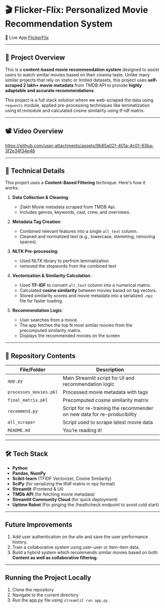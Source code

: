 # 🎬 Flicker-Flix: Personalized Movie Recommendation System
🔗 Live App:[FlickerFlix](https://flickerflix.streamlit.app/)

---
## 📌 Project Overview

This is a **content-based movie recommendation system** designed to assist users to watch similar movies based on their cinema taste. Unlike many similar projects that rely on static or limited datasets, this project uses **self-scraped 2 lakh+ movie metadata** from TMDB API to provide **highly adaptable and accurate recommendations**.

This project is a full stack solution where we web-scraped the data using `requests` module, applied pre-processing techniques like lemmatization using `Nltk`module and calculated cosine similairty using tf-idf matrix.

---
## 📽️ Video Overview

https://github.com/user-attachments/assets/9b85a021-401a-4c01-93ba-3f2e34f34e48

---

## 🧠 Technical Details

This project uses a **Content-Based Filtering** technique. Here's how it works:

1. **Data Collection & Cleaning**:  
   - 2lakh Movie metadata scraped from TMDB Api.
   - Includes genres, keywords, cast, crew, and overviews.

2. **Metadata Tag Creation**:  
   - Combined relevant features into a single `all_text` column.
   - Cleaned and normalized text (e.g., lowercase, stemming, removing spaces).

3. **NLTK Pre-processing**:
   - Used NLTK library to perfrom lemmatization
   - removed the stopwords from the combined text

4. **Vectorization & Similarity Calculation**:  
   - Used **TF-IDF** to convert `all_text` column into a numerical matrix.
   - Calculated **cosine similarity** between movies based on tag vectors.
   - Stored similarity scores and movie metadata into a serialized `.npz` file for faster loading.

5. **Recommendation Logic**:  
   - User searches from a movie.
   - The app fetches the top N most similar movies from the precomputed similarity matrix.
   - Displays the recommended movies on the screen

---

## 📁 Repository Contents

| File/Folder | Description |
|-------------|-------------|
| `app.py` | Main Streamlit script for UI and recommendation logic |
| `processes_movies.pkl` | Processed movie metadata with tags |
| `final_matrix.pkl` | Precomputed cosine similarity matrix |
| `recommend.py` | Script for re-training the recommender on new data for re-producibility |
| `all_scraper` | Script used to scrape latest movie data |
| `README.md` | You’re reading it! |

---

## 🛠️ Tech Stack

- **Python**
- **Pandas**, **NumPy**
- **Scikit-learn** (TFIDF Vectorizer, Cosine Similarity)
- **SciPy** (for serializing the tfidf matrix in npz format)
- **Streamlit** (Frontend & UI)
- **TMDb API** (for fetching movie metadata)
- **Streamlit Community Cloud** (for quick deployment)
- **Uptime Robot** (For pinging the /heathcheck endpoint to avoid cold start)

---

## Future Improvements
1. Add user authentication on the site and save the user performance history.
2. Train a collaborative system using user-user or item-item data.
3. Build a hybrid system which recommends similar movies based on both **Content as well as collaborative filtering.**

---

## Running the Project Locally

1. Clone the repository
2. Navigate to the current directory
3. Run the app.py file using `streamlit run app.py`
